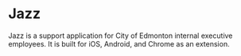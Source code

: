 # Jazz
Jazz is a support application for City of Edmonton internal executive employees. It is built for iOS, Android, and Chrome as an extension.
